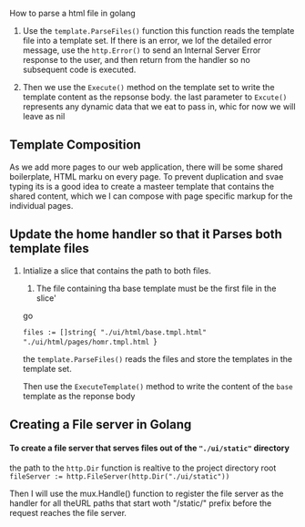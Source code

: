 How to parse a html file in golang

1. Use the `template.ParseFiles()` function this function reads the template file into a template set. If there is an error, we lof the detailed error message, use the `http.Error()` to send an Internal Server Error response to the user, and then return from the handler so no subsequent code is executed.

2. Then we use the `Execute()` method on the template set to write the template content as the repsonse body. the last parameter to `Excute()` represents any dynamic data that we eat to pass in,
   whic for now we will leave as nil

## Template Composition

As we add more pages to our web application, there will be some shared boilerplate, HTML marku on every page. To prevent duplication and svae typing its is a good idea to create a masteer template that contains the shared content, which we I can compose with page specific markup for the individual pages.

## Update the home handler so that it Parses both template files

1. Intialize a slice that contains the path to both files.

   1. The file containing tha base template must be the first file in the slice'

   go

   `files := []string{
  "./ui/html/base.tmpl.html"
  "./ui/html/pages/homr.tmpl.html
`}

   the `template.ParseFiles()` reads the files and store the templates in the template set.

   Then use the `ExecuteTemplate()` method to write the content of the `base` template as the reponse body

## Creating a File server in Golang

#### To create a file server that serves files out of the `"./ui/static"` directory

the path to the `http.Dir` function is realtive to the project directory root
`fileServer := http.FileServer(http.Dir("./ui/static"))`

Then I will use the mux.Handle() function to register the file server as the handler for all theURL paths that start woth "/static/"
prefix before the request reaches the file server.
